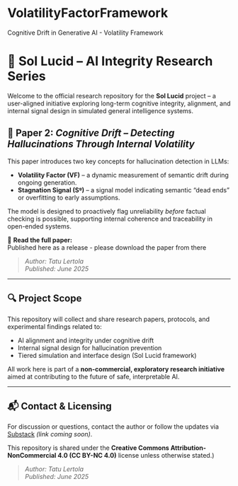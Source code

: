 # VolatilityFactorFramework
Cognitive Drift in Generative AI - Volatility Framework
# 🧠 Sol Lucid – AI Integrity Research Series

Welcome to the official research repository for the **Sol Lucid** project – a user-aligned initiative exploring long-term cognitive integrity, alignment, and internal signal design in simulated general intelligence systems.

## 📄 Paper 2: *Cognitive Drift – Detecting Hallucinations Through Internal Volatility*

This paper introduces two key concepts for hallucination detection in LLMs:

- **Volatility Factor (VF)** – a dynamic measurement of semantic drift during ongoing generation.
- **Stagnation Signal (Sᵍ)** – a signal model indicating semantic “dead ends” or overfitting to early assumptions.

The model is designed to proactively flag unreliability *before* factual checking is possible, supporting internal coherence and traceability in open-ended systems.

🔗 **Read the full paper:**  
Published here as a release - please download the paper from there

> *Author: Tatu Lertola*  
> *Published: June 2025*

---

## 🔍 Project Scope

This repository will collect and share research papers, protocols, and experimental findings related to:

- AI alignment and integrity under cognitive drift
- Internal signal design for hallucination prevention
- Tiered simulation and interface design (Sol Lucid framework)

All work here is part of a **non-commercial, exploratory research initiative** aimed at contributing to the future of safe, interpretable AI.

---

## 📬 Contact & Licensing

For discussion or questions, contact the author or follow the updates via [Substack](#) *(link coming soon)*.

This repository is shared under the **Creative Commons Attribution-NonCommercial 4.0 (CC BY-NC 4.0)** license unless otherwise stated.)

> *Author: Tatu Lertola*  
> *Published: June 2025*
